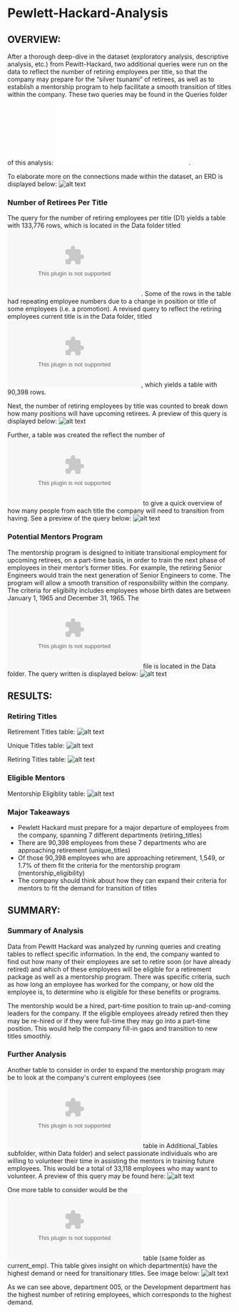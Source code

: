 # Pewlett-Hackard-Analysis

## OVERVIEW: 
After a thorough deep-dive in the dataset (exploratory analysis, descriptive analysis, etc.) from Pewitt-Hackard, two additional queries were run on the data to reflect the number of retiring employees per title, so that the company may prepare for the “silver tsunami” of retirees, as well as to establish a mentorship program to help facilitate a smooth transition of titles within the company. These two queries may be found in the Queries folder of this analysis: 
![Employee_Database_challenge.sql](Queries/Employee_Database_challenge.sql).

To elaborate more on the connections made within the dataset, an ERD is displayed below: 
![alt text](Images/EmployeeDB.png)

### Number of Retirees Per Title
The query for the number of retiring employees per title (D1) yields a table with 133,776 rows, which is located in the Data folder titled 
![retirement_titles.csv](Data/retirement_titles.csv). Some of the rows in the table had repeating employee numbers due to a change in position or title of some employees (i.e. a promotion). A revised query to reflect the retiring employees current title is in the Data folder, titled ![unique_titles.csv](Data/unique_titles.csv), which yields a table with 90,398 rows. 

Next, the number of retiring employees by title was counted to break down how many positions will have upcoming retirees. A preview of this query is displayed below: 
![alt text](Images/retirees_per_title.png)

Further, a table was created the reflect the number of 
![retiring_titles](Data/retiring_titles.csv) to give a quick overview of how many people from each title the company will need to transition from having. See a preview of the query below:
![alt text](Images/retiring_titles.png)

### Potential Mentors Program
The mentorship program is designed to initiate transitional employment for upcoming retirees, on a part-time basis, in order to train the next phase of employees in their mentor’s former titles. For example, the retiring Senior Engineers would train the next generation of Senior Engineers to come. The program will allow a smooth transition of responsibility within the company. The criteria for eligibilty includes employees whose birth dates are between January 1, 1965 and December 31, 1965. The ![mentorship_eligibilty.csv](Data/mentorship_eligibilty.csv) file is located in the Data folder. The query written is displayed below:
![alt text](Images/eligible_mentors.png)

## RESULTS:
### Retiring Titles
Retirement Titles table: 
![alt text](Images/retirement-titles-table.png)

Unique Titles table: 
![alt text](Images/unique-titles-table.png)

Retiring Titles table:
![alt text](Images/retiring-titles-table.png)

### Eligible Mentors
Mentorship Eligiblity table:
![alt text](Images/eligible-mentors-table.png)

### Major Takeaways
* Pewlett Hackard must prepare for a major departure of employees from the company, spanning 7 different departments (retiring_titles)
* There are 90,398 employees from these 7 departments who are approaching retirement (unique_titles)
* Of those 90,398 employees who are approaching retirement, 1,549, or 1.7% of them fit the criteria for the mentorship program (mentorship_eligibility)
* The company should think about how they can expand their criteria for mentors to fit the demand for transition of titles

## SUMMARY:
### Summary of Analysis
Data from Pewitt Hackard was analyzed by running queries and creating tables to reflect specific information. In the end, the company wanted to find out how many of their employees are set to retire soon (or have already retired) and which of these employees will be eligible for a retirement package as well as a mentorship program. There was specific criteria, such as how long an employee has worked for the company, or how old the employee is, to determine who is eligible for these benefits or programs. 

The mentorship would be a hired, part-time position to train up-and-coming leaders for the company. If the eligible employees already retired then they may be re-hired or if they were full-time they may go into a part-time position. This would help the company fill-in gaps and transition to new titles smoothly.

### Further Analysis
Another table to consider in order to expand the mentorship program may be to look at the company's current employees (see ![current_emp.csv](Data/Additional_Tables/current_emp.csv) table in Additional_Tables subfolder, within Data folder) and select passionate individuals who are willing to volunteer their time in assisting the mentors in training future employees. This would be a total of 33,118 employees who may want to volunteer. A preview of this query may be found here: 
![alt text](Images/current_emp.png)

One more table to consider would be the ![retirees_dept.csv](Data/Additional_Tables/retirees_dept.csv) table (same folder as current_emp). This table gives insight on which department(s) have the highest demand or need for transitionary titles. See image below: 
![alt text](Images/dept_demand.png)

As we can see above, department 005, or the Development department has the highest number of retiring employees, which corresponds to the highest demand.
